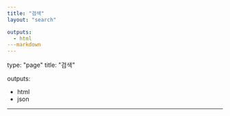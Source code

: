 ```yaml
---
title: "검색"
layout: "search"

outputs:
  - html
---markdown
---
```

type: "page"
title: "검색"

outputs:
  - html
  - json
---
